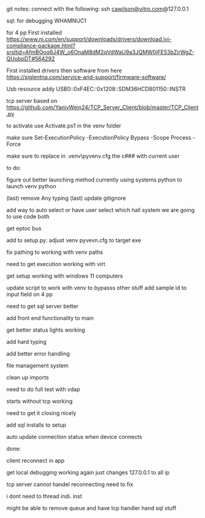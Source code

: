 git notes: 
connect with the following:
ssh cawilson@vitro.com@127.0.0.1

sql: for debugging
WHAMNUC1

for 4 pp
First installed
https://www.ni.com/en/support/downloads/drivers/download.ivi-compliance-package.html?srsltid=AfmBOoq6J4W_o6OnaM8dM2qVdWaU9a3JQMW0jFE53bZjrWgZ-QUobpDT#564292

First installed drivers then software from here
https://siglentna.com/service-and-support/firmware-software/ 


Usb resource addy
USB0::0xF4EC::0x1208::SDM36HCD801150::INSTR

tcp server based on 
https://github.com/YanivWein24/TCP_Server_Client/blob/master/TCP_Client.py

to activate use Activate.ps1 in the venv folder

make sure Set-ExecutionPolicy -ExecutionPolicy Bypass -Scope Process -Force

make sure to replace in .venv\pyvenv.cfg the c### with current user


to do:

figure out better launching method currently using systems python to launch venv python

(last) remove Any typing
(last) update gitignore

add way to auto select or have user select which hall system we are going to use
code both

get eptoc bus


add to setup.py:
    adjust venv pyvevn.cfg to target exe



fix pathing to working with venv paths 



need to get execution working with virt 

get setup working with windows 11 computers

update script to work with venv to bypasss other stuff
add sample id to input field on 4 pp

need to get sql server better

add front end functionality to main

get better status lights working

add hard typing 

add better error handling

file management system

clean up imports


need to do full test with vdap

 starts without tcp working

need to get it closing nicely

add sql installs to setup

auto update connection status when device connects

done:

client reconnect in app 


get local debugging working again just changes 127.0.0.1 to all ip

tcp server cannot handel reconnecting need to fix

i dont need to thread indi. inst 

might be able to remove queue and have tcp handler hand sql stuff